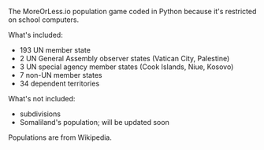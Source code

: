 The MoreOrLess.io population game coded in Python because it's restricted on school computers.

What's included:
- 193 UN member state
- 2 UN General Assembly observer states (Vatican City, Palestine)
- 3 UN special agency member states (Cook Islands, Niue, Kosovo)
- 7 non-UN member states
- 34 dependent territories

What's not included:
- subdivisions
- Somaliland's population; will be updated soon

Populations are from Wikipedia.
